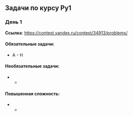 ## Задачи по курсу Py1

### День 1
**Ссылка**: https://contest.yandex.ru/contest/34913/problems/

#### Обязательные задачи:
* A - H
#### Необязательные задачи:
* -
#### Повышенная сложность:
* -